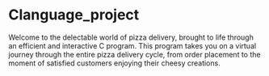 # Clanguage_project
Welcome to the delectable world of pizza delivery, brought to life through an efficient and interactive C program. This program takes you on a virtual journey through the entire pizza delivery cycle, from order placement to the moment of satisfied customers enjoying their cheesy creations.
